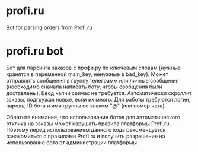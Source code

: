 # profi.ru
Bot for parsing orders from Profi.ru

# profi.ru bot
Бот для парсинга заказов с профи.ру по ключевым словам (нужные хранятся в переменной main_key, ненужные в bad_key).
Может отправлять сообщения в группу телеграмм или личные сообщения (необходимо сначала написать боту, чтобы сообщения были доставлены).
Ввод капчи сейчас не требуется.
Автоматически скроллит заказы, подгружая новые, если их много.
Для работы требуются логин, пароль, ID бота и имя группы со знаком "@" (или номер чата).

Обратите внимание, что использование ботов для автоматического отклика на заказы может нарушать правила платформы Profi.ru. Поэтому перед использованием данного кода рекомендуется ознакомиться с правилами Profi.ru и получить разрешение на использование бота от администрации платформы.
